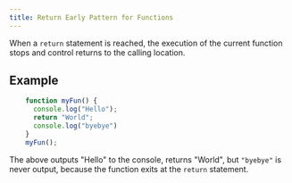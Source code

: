 ```yaml
---
title: Return Early Pattern for Functions
---
```

When a `return` statement is reached, the execution of the current function stops and control returns to the calling location.

## Example

```js
    function myFun() {
      console.log("Hello");
      return "World";
      console.log("byebye")
    }
    myFun();
```

The above outputs "Hello" to the console, returns "World", but `"byebye"` is never output, because the function exits at the `return` statement.
